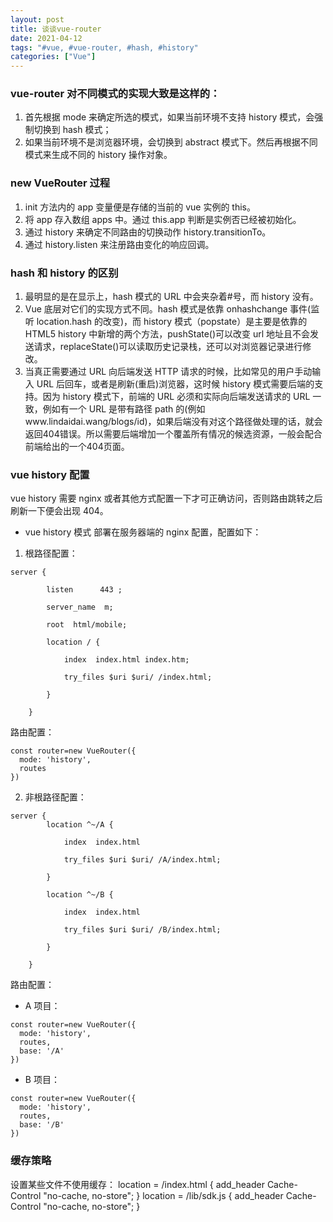 ```yaml
---
layout: post
title: 谈谈vue-router
date: 2021-04-12
tags: "#vue, #vue-router, #hash, #history"
categories: ["Vue"]
---
```


### vue-router 对不同模式的实现大致是这样的：

1. 首先根据 mode 来确定所选的模式，如果当前环境不支持 history 模式，会强制切换到 hash 模式；
2. 如果当前环境不是浏览器环境，会切换到 abstract 模式下。然后再根据不同模式来生成不同的 history 操作对象。

### new VueRouter 过程

1. init 方法内的 app 变量便是存储的当前的 vue 实例的 this。
2. 将 app 存入数组 apps 中。通过 this.app 判断是实例否已经被初始化。
3. 通过 history 来确定不同路由的切换动作 history.transitionTo。
4. 通过 history.listen 来注册路由变化的响应回调。

### hash 和 history 的区别

1. 最明显的是在显示上，hash 模式的 URL 中会夹杂着#号，而 history 没有。
2. Vue 底层对它们的实现方式不同。hash 模式是依靠 onhashchange 事件(监听 location.hash 的改变)，而 history 模式（popstate）是主要是依靠的 HTML5 history 中新增的两个方法，pushState()可以改变 url 地址且不会发送请求，replaceState()可以读取历史记录栈，还可以对浏览器记录进行修改。
3. 当真正需要通过 URL 向后端发送 HTTP 请求的时候，比如常见的用户手动输入 URL 后回车，或者是刷新(重启)浏览器，这时候 history 模式需要后端的支持。因为 history 模式下，前端的 URL 必须和实际向后端发送请求的 URL 一致，例如有一个 URL 是带有路径 path 的(例如www.lindaidai.wang/blogs/id)，如果后端没有对这个路径做处理的话，就会返回404错误。所以需要后端增加一个覆盖所有情况的候选资源，一般会配合前端给出的一个404页面。

### vue history 配置

vue history 需要 nginx 或者其他方式配置一下才可正确访问，否则路由跳转之后刷新一下便会出现 404。

- vue history 模式 部署在服务器端的 nginx 配置，配置如下：

1. 根路径配置：

```
server {

        listen      443 ;

        server_name  m;

        root  html/mobile;

        location / {

            index  index.html index.htm;

            try_files $uri $uri/ /index.html;

        }

    }
```

路由配置：

```
const router=new VueRouter({
  mode: 'history',
  routes
})
```

2. 非根路径配置：

```
server {
        location ^~/A {

            index  index.html

            try_files $uri $uri/ /A/index.html;

        }

        location ^~/B {

            index  index.html

            try_files $uri $uri/ /B/index.html;

        }

    }
```

路由配置：

- A 项目：

```
const router=new VueRouter({
  mode: 'history',
  routes,
  base: '/A'
})
```

- B 项目：

```
const router=new VueRouter({
  mode: 'history',
  routes,
  base: '/B'
})
```

### 缓存策略

设置某些文件不使用缓存：
location = /index.html {
add_header Cache-Control "no-cache, no-store";
}
location = /lib/sdk.js {
add_header Cache-Control "no-cache, no-store";
}
